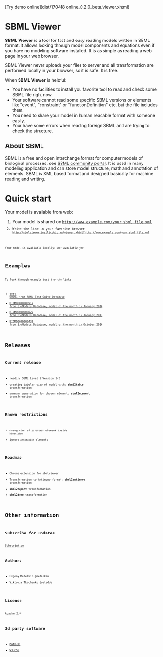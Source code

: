 [Try demo online](dist/170418 online_0.2.0_beta/viewer.xhtml)
<div style="display:none;">
<div id="fb-root"></div>
<script>(function(d, s, id) {
  var js, fjs = d.getElementsByTagName(s)[0];
  if (d.getElementById(id)) return;
  js = d.createElement(s); js.id = id;
  js.src = "//connect.facebook.net/ru_RU/sdk.js#xfbml=1&version=v2.8";
  fjs.parentNode.insertBefore(js, fjs);
}(document, 'script', 'facebook-jssdk'));</script>

<div class="fb-share-button" data-href="http://sbmlviewer.insilicobio.ru/" data-layout="button_count" data-size="large" data-mobile-iframe="false"><a class="fb-xfbml-parse-ignore" target="_blank" href="https://www.facebook.com/sharer/sharer.php?u=http%3A%2F%2Fsbmlviewer.insilicobio.ru%2F&amp;src=sdkpreparse">Share</a></div>

<a href="https://twitter.com/share" class="twitter-share-button" data-size="large" data-show-count="false">Tweet</a><script async src="http://platform.twitter.com/widgets.js" charset="utf-8"></script>

<div class="g-plus" data-action="share" data-annotation="bubble"></div><script src="https://apis.google.com/js/platform.js" async defer></script>

<div class="share42init"></div>
<script type="text/javascript" src="/js/share42.js"></script>

</div>

# SBML Viewer
**SBML Viewer** is a tool for fast and easy reading models written in SBML format. It allows looking through model components and equations even if you have no modeling software installed. It is as simple as reading a web page in your web browser.

SBML Viewer never uploads your files to server and all transformation are performed locally in your browser, so it is safe. It is free. 

When **SBML Viewer** is helpful:

* You have no facilities to install you favorite tool to read and check some SBML file right now.
* Your software cannot read some specific SBML versions or elements like "event", "constraint" or "functionDefinition" etc. but the file includes them.
* You need to share your model in human readable format with someone easily.
* Your have some errors when reading foreign SBML and are trying to check the structure.

## About SBML
SBML is a free and open interchange format for computer models of biological processes, see [SBML community portal](http://sbml.org/). It is used in many modeling application and can store model structure, math and annotation of elements. SBML is XML based format and designed basically for machine reading and writing.

# Quick start
Your model is available from web:

1. Your model is shared on <code>http://www.example.com/your_sbml_file.xml<code>
2. Write the line in your favorite browser <code>http://sbmlviewer.insilicobio.ru/viewer.xhtml?http://www.example.com/your_sbml_file.xml<code>

Your model is available locally:
*not available yet*

# Examples
To look through example just try the links

* [test 00001 from SBML Test Suite Database](http://sbmlviewer.insilicobio.ru/viewer.xhtml?examples/00001-sbml-l2v5.xml)
* [BIOMD0000000512 from BioModels Database, model of the month in January 2016](http://sbmlviewer.insilicobio.ru/viewer.xhtml?examples/BIOMD0000000512.xml)
* [BIOMD0000000622 from BioModels Database, model of the month in January 2017](http://sbmlviewer.insilicobio.ru/viewer.xhtml?examples/BIOMD0000000622.xml)
* [BIOMD0000000439 from BioModels Database, model of the month in October 2016](http://sbmlviewer.insilicobio.ru/viewer.xhtml?examples/BIOMD0000000439.xml)

# Releases

## Current release

- reading SBML Level 2 Version 1-5
- creating tabular view of model with: **sbml2table** transformation
- summary generation for chosen element: **sbml2element** transformation

## Known restrictions
- wrong view of <code>parameter</code> element inside <code>kineticLaw</code>
- ignore <code>annotation</code> elements

## Roadmap

- Chrome extension for sbmlviewer
- Transformation to Antimony format: **sbml2antimony** transformation
- **sbml2report** transformation
- **sbml2tree** transformation

# Other information

## Subscribe for updates

[Subscription](http://eepurl.com/cxCiu5)

## Authors

- Evgeny Metelkin @metelkin
- Viktoria Tkachenko @vetedde

## License
Apache 2.0

## 3d party software

- [MathJax](https://www.mathjax.org)
- [W3.CSS](http://www.w3schools.com/w3css/) 
